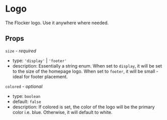# Logo

The Flocker logo. Use it anywhere where needed.

## Props

`size` - _required_

- type: `'display'` | `'footer'`
- description: Essentially a string enum. When set to `display`, it will be set to the size of the homepage logo. When set to `footer`, it will be small - ideal for footer placement.

`colored` - _optional_

- type: `boolean`
- default: `false`
- description: If colored is set, the color of the logo will be the primary color i.e. blue. Otherwise, it will default to white.

